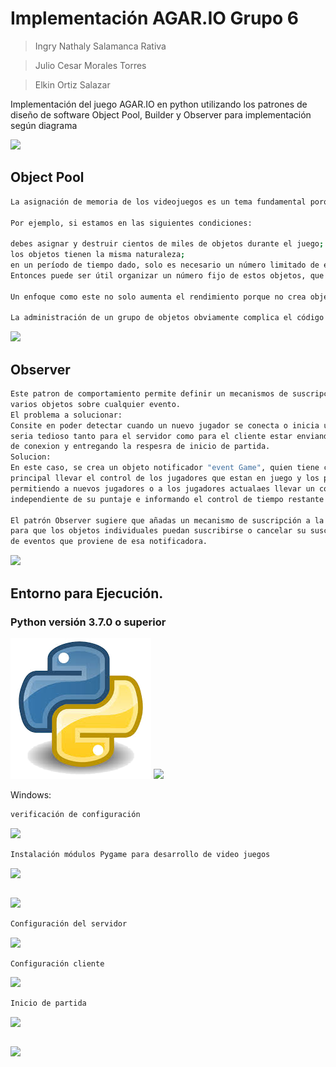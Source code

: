 # Implementación AGAR.IO  Grupo 6

> Ingry Nathaly Salamanca Rativa

> Julio Cesar Morales Torres

> Elkin Ortiz Salazar

Implementación del juego AGAR.IO en python utilizando los patrones de diseño de software Object Pool, Builder y Observer para implementación según diagrama

![](imágenes/header.png)

## Object Pool
```sh
La asignación de memoria de los videojuegos es un tema fundamental porque tiene un impacto en el rendimiento y determina la rapidez con la que el usuario lo percibe. Hardware como teléfonos móviles y tabletas tienen recursos limitados en comparación con una PC y en algunos casos, se debe evaluar si la gestión que brinda el lenguaje de programación es adecuada para nuestros objetivos.

Por ejemplo, si estamos en las siguientes condiciones:

debes asignar y destruir cientos de miles de objetos durante el juego;
los objetos tienen la misma naturaleza;
en un período de tiempo dado, solo es necesario un número limitado de estos objetos.
Entonces puede ser útil organizar un número fijo de estos objetos, que llamaremos Object Pool, y en lugar de crearlos y destruirlos continuamente, simplemente los usamos y los volvemos a poner en el pool según sea necesario.

Un enfoque como este no solo aumenta el rendimiento porque no crea objetos cada vez, sino que también evita la fragmentación del Heap y la ejecución continua del recolector de basura que podría provocar retrasos.

La administración de un grupo de objetos obviamente complica el código fuente y, por lo tanto, su capacidad de mantenimiento, por lo que debe usarse si y solo si las 3 condiciones vistas arriba son verdaderas.

```
![](imágenes/object.png)
## Observer
```sh
Este patron de comportamiento permite definir un mecanismos de suscripcion para notificar 
varios objetos sobre cualquier evento.
El problema a solucionar:
Consite en poder detectar cuando un nuevo jugador se conecta o inicia una partida, 
seria tedioso tanto para el servidor como para el cliente estar enviando la solcitud  
de conexion y entregando la respesra de inicio de partida.
Solucion: 
En este caso, se crea un objeto notificador "event Game", quien tiene como funcion 
principal llevar el control de los jugadores que estan en juego y los puntajes, 
permitiendo a nuevos jugadores o a los jugadores actualaes llevar un control 
independiente de su puntaje e informando el control de tiempo restante de la partida.

El patrón Observer sugiere que añadas un mecanismo de suscripción a la clase notificadora
para que los objetos individuales puedan suscribirse o cancelar su suscripción a un flujo 
de eventos que proviene de esa notificadora.
```
![](imágenes/observer.png)

## Entorno para Ejecución.

### Python versión 3.7.0 o superior
![](imágenes/python.png)
![](imágenes/pygame.png)

Windows:
```sh
verificación de configuración
```
![](imágenes/terminal1.png)
```sh
Instalación módulos Pygame para desarrollo de video juegos
```
![](imágenes/pygame1.png)
```sh
```
![](imágenes/pygame2.png)
```sh
Configuración del servidor
```
![](imágenes/terminal3.png)
```sh
Configuración cliente
```
![](imágenes/configuracion.png)
```sh
Inicio de partida
```
![](imágenes/terminal2.png)

```sh
```
![](imágenes/juego.png)

